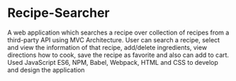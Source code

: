 # Recipe-Searcher
A web application which searches a recipe over collection of recipes from a third-party API using MVC Architecture. 
User can search a recipe, select and view the information of that recipe, add/delete ingredients, view directions how to cook, save the recipe as favorite and also can add to cart.
Used JavaScript ES6, NPM, Babel, Webpack, HTML and CSS to develop and design the application
